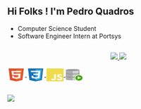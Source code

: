 ## Hi Folks ! I'm Pedro Quadros


- Computer Science Student
- Software Engineer Intern at Portsys 
## 


<div align="center">
  <a href="https://github.com/PedroQuadrosA">
  <img height="160em" src="https://github-readme-stats.vercel.app/api?username=PedroQuadrosA&show_icons=true&theme=dracula&include_all_commits=true&count_private=true"/>
  <img height="160em" src="https://github-readme-stats.vercel.app/api/top-langs/?username=PedroQuadrosA&layout=compact&langs_count=7&theme=dracula"/>
</div>
<div style="display: inline_block"><br>
 <img align="center" alt="PedroQuadrosA-HTML" height="30" width="40" src="https://raw.githubusercontent.com/devicons/devicon/master/icons/html5/html5-original.svg">
   <img align="center" alt="PedroQuadrosA-CSS" height="30" width="40" src="https://raw.githubusercontent.com/devicons/devicon/master/icons/css3/css3-original.svg">
  <img align="center" alt="PedroQuadrosA-CSS" height="30" width="40" src="https://raw.githubusercontent.com/devicons/devicon/master/icons/javascript/javascript-plain.svg">
  <img align="center" alt="PedroQuadrosA-CSS" height="30" width="40" src="https://raw.githubusercontent.com/devicons/devicon/master/icons/sqldeveloper/sqldeveloper-original.svg">
  
</div>
  
  ##
  <div> 
     <a href="https://www.linkedin.com/in/pedro-quadros-alves" target="_blank"><img src="https://img.shields.io/badge/-LinkedIn-%230077B5?style=for-the-badge&logo=linkedin&logoColor=white" target="_blank"></a> 
  </div>
